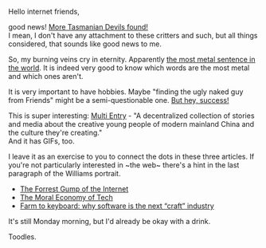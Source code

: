 Hello internet friends,

good news! [More Tasmanian Devils found!](http://www.smh.com.au/technology/sci-tech/clones-no-more-as-a-secret-population-of-tasmanian-devils-discovered-20160524-gp2fy9.html)  
I mean, I don't have any attachment to these critters and such, but all things considered, that sounds like good news to me.  

So, my burning veins cry in eternity. Apparently [the most metal sentence in the world](http://www.degeneratestate.org/posts/2016/Apr/20/heavy-metal-and-natural-language-processing-part-1/). It is indeed very good to know which words are the most metal and which ones aren't.

It is very important to have hobbies. Maybe "finding the ugly naked guy from Friends" might be a semi-questionable one. [But hey, success!](http://www.huffingtonpost.com/entry/ugly-naked-guy-friends_us_573caa4ae4b0ef86171cef1f)

This is super interesting: [Multi Entry](http://www.multientry.com/) - "A decentralized collection of stories and media about the creative young people of modern mainland China and the culture they're creating."  
And it has GIFs, too.

I leave it as an exercise to you to connect the dots in these three articles. If you're not particularly interested in ~the web~ there's a hint in the last paragraph of the Williams portrait.

* [The Forrest Gump of the Internet ](http://www.theatlantic.com/technology/archive/2016/06/ev-williams-is-the-forrest-gump-of-the-internet/486899/)
* [The Moral Economy of Tech](http://idlewords.com/talks/sase_panel.htm)
* [Farm to keyboard: why software is the next “craft” industry](http://qz.com/715291/farm-to-keyboard-why-software-is-the-next-craft-industry/)

It's still Monday morning, but I'd already be okay with a drink.

Toodles.


